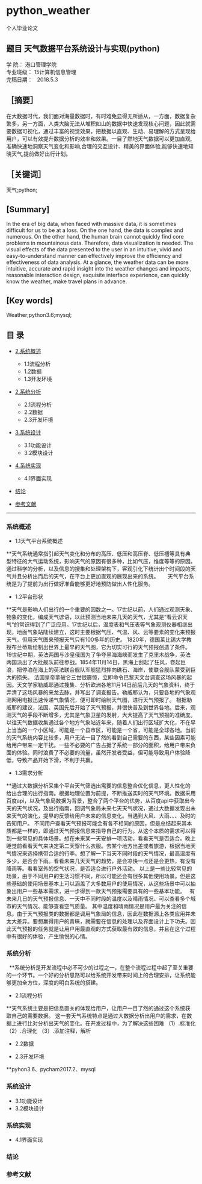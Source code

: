 # python_weather
个人毕业论文

## 题目 天气数据平台系统设计与实现(python)                       
学    院：   港口管理学院      
专业班级：   15计算机信息管理      
完稿日期：   2018.5.3           
## ［摘要］
在大数据时代，我们面对海量数据时，有时难免显得无所适从，一方面，数据复杂繁多，另一方面，人类大脑无法从堆积如山的数据中快速发现核心问题，因此就需要数据可视化，通过丰富的视觉效果，把数据以直观、生动、易理解的方式呈现给用户，可以有效提升数据分析的效率和效果。一目了然地天气数据可以更加直观,准确快速地洞察天气变化和影响,合理的交互设计、精美的界面体验,能够快速地知晓天气,提前做好出行计划。
## ［关键词］
天气;python;
## [Summary]
In the era of big data, when faced with massive data, it is sometimes difficult for us to be at a loss. On the one hand, the data is complex and numerous. On the other hand, the human brain cannot quickly find core problems in mountainous data. Therefore, data visualization is needed. The visual effects of the data presented to the user in an intuitive, vivid and easy-to-understand manner can effectively improve the efficiency and effectiveness of data analysis. At a glance, the weather data can be more intuitive, accurate and rapid insight into the weather changes and impacts, reasonable interaction design, exquisite interface experience, can quickly know the weather, make travel plans in advance.
## [Key words]
Weather;python3.6;mysql;
## 目 录
* [2.系统概述](#系统概述)

    * 1.1流程分析
    * 1.2数据
    * 1.3开发环境
    
* [2.系统分析](#系统分析)

    * 2.1流程分析
    * 2.2数据
    * 2.3开发环境

* [3.系统设计](#系统设计)

    * 3.1功能设计
    * 3.2模块设计
    
* [4.系统实现](#系统实现)

    * 4.1界面实现

* [结论](#结论)
* [参考文献](#参考文献)

****************

### 系统概述

 * 1.1天气平台系统概述
 
 **天气系统通常指引起天气变化和分布的高压、低压和高压脊、低压槽等具有典型特征的大气运动系统，影响天气的原因有很多种，比如气压，维度等等的原因。通过科学的分析，以及信息的搜集和处理架构下，客观引化下统计出个时间段的天气并且分析出而后的天气，在平台上更加直观的展现出来的系统。
      天气平台系统是为了提前为出行做好准备能够更好地预防做出人性化服务。
      
 * 1.2平台形状
 
 **天气是影响人们出行的一个重要的因数之一。17世纪以前，人们通过观测天象、物象的变化，编成天气谚语，以此预测当地未来几天的天气，尤其是“看云识天气“的常识得到了广泛应用。17世纪以后，温度表和气压表等气象观测仪器相继出现，地面气象站陆续建立，这时主要根据气压、气温、风、云等要素的变化来预报天气。但用天气图来预报天气只有100多年的历史。
1820年，德国莱比锡大学教授布兰蒂斯绘制出世界上最早的天气图，它为切实可行的天气预报创造了条件。19世纪中期，英法两国与沙皇俄国为了争夺黑海海峡而发生了克里木战争，英法两国派出了大批舰队前往参战。1854年11月14日，黑海上刮起了狂风，卷起巨浪，把停泊在海上的英法联合舰队军舰猛烈摔向礁石、海岸，使联合舰队蒙受到巨大的损失。 法国皇帝拿破仑三世很震惊，立即命令巴黎天文台调查这场风暴的起因。天文学家勒威耶通过搜集、分析欧洲各地11月14日前后几天的气象资料，终于弄清了这场风暴的来龙去脉，并写出了调查报告。勒威耶认为，只要各地的气象观测网用电报迅速传递气象情况，便可即时绘制天气图，进行天气预报了。
    根据勒威耶的建议，法国、英国先后开始了天气预报，并很快普及到世界各地。后来，观测天气的手段不断增多，尤其是气象卫星的发射，大大提高了天气预报的准确度。
    以往天气数据收集通过各个地方气象站近年来，随着人们出行区域扩大化，不在早上当当的一个小区域，可能是一个县市区，可能是一个省，可能是全球各地。当前的天气系统内容比较多，用户无法一目了然的看到自己需要的东西，某些因素可能给用户带来一定干扰。一些不必要的广告占据了系统一部分的面积，给用户带来负面的体验。同时浪费了不必要的流量，虽然开发者受益，但可能导致用户体验降低，导致产品开始下滑，不利于共赢。
    
 * 1.3需求分析
 
 **通过大数据分析采集个平台天气筛选出需要的信息整合优化信息，更人性化的给出合理的出行指南。根据地理位置为前提，不断推送实时的天气环境。数据采用百度api，以及气象局数据为背景，整合了两个平台的优势，从百度api中获取出今天的天气状况，及出行指南，回调气象局未来七天天气状况，通过大数据发现出未来天气的演化，提早的反馈给用户未来的信息变化。当遇到大风、大雨、、、及时的告知用户。
     不同用户查看天气预报可能会有各不相同的原因，但是总结起来其本质都是一样的，即通过天气预报信息来指导自己的行为。从这个本质的需求可以得到一些常见的具体场景。想在未来某一天安排一项活动，看看天气是否适合。晚上睡觉前看看天气来决定第二天穿什么衣服。去某个地方出差或者旅游，根据当地天气情况来选择携带合适的行李。想了解一下当天不同时段的天气情况，最高温度有多少，是否会下雨。看看未来几天天气的趋势，是会凉快一点还是会更热，有没有降雨等。看看室外的空气状况，是否适合进行户外活动。
以上是一些比较常见的场景，由于不同用户的生活习惯不同，所以可能还会有很多其他使用场景。但是这些基础的使用场景基本上可以涵盖了大多数用户的使用情况，从这些场景中可以抽象出用户一些基本需求，进一步得到一款天气预报需要具有的一些基本功能。
     有未来几日的天气预报信息、一天中不同时段的温度以及晴雨情况、可以查看多个城市的天气情况、能够查看空气质量。
     其中温度和晴雨情况是用户最为关注的信息。由于天气预报类的数据都是调用气象局的信息，因此在数据源上各类应用并未太大差异。要想赢得用户的青睐，就需要在信息的处理以及界面设计上下功夫。因此天气预报的任务就是让用户用最直观的方式获取最有效的信息，并且在这个过程中有很好的体验，产生愉悦的心情。
 
### 系统分析
   
   **系统分析是开发流程中必不可少的过程之一，在整个流程过程中起了至关重要的一个环节。一个好的分析思路可以给系统开发带来时间上的合理安排，让系统能够更加全方位，深度的明白系统的搭建。
   
 * 2.1流程分析
 
 **天气系统主要是把信息直关的体现给用户，让用户一目了然的通过这个系统获取自己的需要数据。
 这一套天气系统特点是通过大数据分析出用户的需求，在数据上进行比对分析出天气的变化。在开发过程中，为了解决这些困难
 （1）.标准化
 （2）.合理化
 （3）.添加注释，解析
 
 
 * 2.2数据
 
 * 2.3开发环境
 
 **pyhon3.6、pycham2017.2、mysql
 
### 系统设计

 * 3.1功能设计
 * 3.2模块设计

 
### 系统实现

 * 4.1界面实现
 
### 结论

### 参考文献
